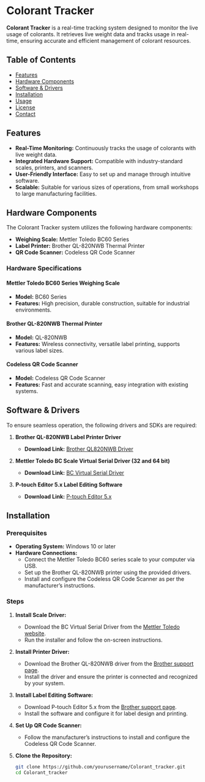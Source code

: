 # Colorant Tracker

**Colorant Tracker** is a real-time tracking system designed to monitor the live usage of colorants. It retrieves live weight data and tracks usage in real-time, ensuring accurate and efficient management of colorant resources.

## Table of Contents

- [Features](#features)
- [Hardware Components](#hardware-components)
- [Software & Drivers](#software--drivers)
- [Installation](#installation)
- [Usage](#usage)
- [License](#license)
- [Contact](#contact)

## Features

- **Real-Time Monitoring:** Continuously tracks the usage of colorants with live weight data.
- **Integrated Hardware Support:** Compatible with industry-standard scales, printers, and scanners.
- **User-Friendly Interface:** Easy to set up and manage through intuitive software.
- **Scalable:** Suitable for various sizes of operations, from small workshops to large manufacturing facilities.

## Hardware Components

The Colorant Tracker system utilizes the following hardware components:

- **Weighing Scale:** Mettler Toledo BC60 Series
- **Label Printer:** Brother QL-820NWB Thermal Printer
- **QR Code Scanner:** Codeless QR Code Scanner

### Hardware Specifications

#### Mettler Toledo BC60 Series Weighing Scale
- **Model:** BC60 Series
- **Features:** High precision, durable construction, suitable for industrial environments.

#### Brother QL-820NWB Thermal Printer
- **Model:** QL-820NWB
- **Features:** Wireless connectivity, versatile label printing, supports various label sizes.

#### Codeless QR Code Scanner
- **Model:** Codeless QR Code Scanner
- **Features:** Fast and accurate scanning, easy integration with existing systems.

## Software & Drivers

To ensure seamless operation, the following drivers and SDKs are required:

1. **Brother QL-820NWB Label Printer Driver**
   - **Download Link:** [Brother QL820NWB Driver](https://support.brother.com/g/b/downloadtop.aspx?c=us&lang=en&prod=lpql820nwbeus)

2. **Mettler Toledo BC Scale Virtual Serial Driver (32 and 64 bit)**
   - **Download Link:** [BC Virtual Serial Driver](https://www.mt.com/au/en/home/library/software-downloads/industrial-scales/BC_Virtual_Serial_Driver.html)

3. **P-touch Editor 5.x Label Editing Software**
   - **Download Link:** [P-touch Editor 5.x](https://support.brother.com/g/b/downloadend.aspx?c=us&lang=en&prod=lpql820nwbeus&os=10011&dlid=dlfp101145_000&flang=178&type3=296)

## Installation

### Prerequisites

- **Operating System:** Windows 10 or later
- **Hardware Connections:**
  - Connect the Mettler Toledo BC60 series scale to your computer via USB.
  - Set up the Brother QL-820NWB printer using the provided drivers.
  - Install and configure the Codeless QR Code Scanner as per the manufacturer’s instructions.

### Steps

1. **Install Scale Driver:**
   - Download the BC Virtual Serial Driver from the [Mettler Toledo website](https://www.mt.com/au/en/home/library/software-downloads/industrial-scales/BC_Virtual_Serial_Driver.html).
   - Run the installer and follow the on-screen instructions.

2. **Install Printer Driver:**
   - Download the Brother QL-820NWB driver from the [Brother support page](https://support.brother.com/g/b/downloadtop.aspx?c=us&lang=en&prod=lpql820nwbeus).
   - Install the driver and ensure the printer is connected and recognized by your system.

3. **Install Label Editing Software:**
   - Download P-touch Editor 5.x from the [Brother support page](https://support.brother.com/g/b/downloadend.aspx?c=us&lang=en&prod=lpql820nwbeus&os=10011&dlid=dlfp101145_000&flang=178&type3=296).
   - Install the software and configure it for label design and printing.

4. **Set Up QR Code Scanner:**
   - Follow the manufacturer’s instructions to install and configure the Codeless QR Code Scanner.

5. **Clone the Repository:**
   ```bash
   git clone https://github.com/yourusername/Colorant_tracker.git
   cd Colorant_tracker
